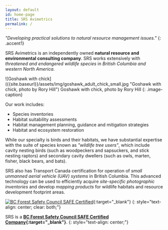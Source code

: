 ```yaml
---
layout: default
id: home-page
title: SRS Avimetrics
permalink: /
---
```


*"Developing practical solutions to natural resource management issues."*
{: .accent1}

SRS Avimetrics is an independently owned **natural resource and environmental consulting company**. SRS works extensively with *threatened and endangered wildlife species* in *British Columbia and western North America*.

<div class="float-right" markdown="block">
![Goshawk with chick]({{site.baseurl}}/assets/img/goshawk_adult_chick_small.jpg "Goshawk with chick, photo by Rory Hill")
Goshawk with chick, photo by Rory Hill
{: .image-caption}
</div>

Our work includes:

* Species inventories
* Habitat suitability assessments
* Habitat management planning, guidance and mitigation strategies
* Habitat and ecosystem restoration

While our specialty is birds and their habitats, we have substantial expertise with the suite of species known as *"wildlife tree users"*, which include cavity nesting birds (such as woodpeckers and sapsuckers, and stick nesting raptors) and secondary cavity dwellers (such as owls, marten, fisher, black bears, and bats).

SRS also has Transport Canada certification for operation of *small unmanned aerial vehicle (UAV) systems* in British Columbia. This advanced technology can be used to efficiently acquire *site-specific photographic inventories* and develop *mapping products* for wildlife habitats and resource development footprint areas.

[![BC Forest Safety Council SAFE Certified]({{site.baseurl}}/assets/img/bc_safe_certified.png "BC Forest Safety Council SAFE Certified")][bc forest safe link]{:target="_blank"}
{: style="text-align: center; clear: both;"}

SRS is a **[BC Forest Safety Council SAFE Certified Company][bc forest safe link]{:target="_blank"}**.
{: style="text-align: center;"}

[bc forest safe link]: http://www.bcforestsafe.org/safe_companies/whos_safe.html